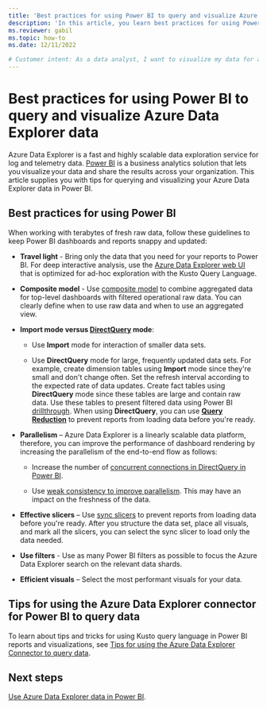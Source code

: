 ```yaml
---
title: 'Best practices for using Power BI to query and visualize Azure Data Explorer data'
description: 'In this article, you learn best practices for using Power BI to query and visualize Azure Data Explorer data.'
ms.reviewer: gabil
ms.topic: how-to
ms.date: 12/11/2022

# Customer intent: As a data analyst, I want to visualize my data for additional insights using Power BI.
---
```


# Best practices for using Power BI to query and visualize Azure Data Explorer data

Azure Data Explorer is a fast and highly scalable data exploration service for log and telemetry data. [Power BI](/power-bi/) is a business analytics solution that lets you visualize your data and share the results across your organization. This article supplies you with tips for querying and visualizing your Azure Data Explorer data in Power BI.

## Best practices for using Power BI

When working with terabytes of fresh raw data, follow these guidelines to keep Power BI dashboards and reports snappy and updated:

* **Travel light** - Bring only the data that you need for your reports to Power BI. For deep interactive analysis, use the [Azure Data Explorer web UI](web-query-data.md) that is optimized for ad-hoc exploration with the Kusto Query Language.

* **Composite model** - Use [composite model](/power-bi/desktop-composite-models) to combine aggregated data for top-level dashboards with filtered operational raw data. You can clearly define when to use raw data and when to use an aggregated view.

* **Import mode versus [DirectQuery](/power-bi/connect-data/desktop-directquery-about) mode**:

  * Use **Import** mode for interaction of smaller data sets.

  * Use **DirectQuery** mode for large, frequently updated data sets. For example, create dimension tables using **Import** mode since they're small and don't change often. Set the refresh interval according to the expected rate of data updates. Create fact tables using **DirectQuery** mode since these tables are large and contain raw data. Use these tables to present filtered data using Power BI [drillthrough](/power-bi/desktop-drillthrough). When using **DirectQuery**, you can use [**Query Reduction**](/power-bi/connect-data/desktop-directquery-about#report-design-guidance) to prevent reports from loading data before you're ready.

* **Parallelism** – Azure Data Explorer is a linearly scalable data platform, therefore, you can improve the performance of dashboard rendering by increasing the parallelism of the end-to-end flow as follows:

  * Increase the number of [concurrent connections in DirectQuery in Power BI](/power-bi/desktop-directquery-about#maximum-number-of-connections-option-for-directquery).

  * Use [weak consistency to improve parallelism](kusto/concepts/queryconsistency.md). This may have an impact on the freshness of the data.

* **Effective slicers** – Use [sync slicers](/power-bi/visuals/power-bi-visualization-slicers#sync-and-use-slicers-on-other-pages) to prevent reports from loading data before you're ready. After you structure the data set, place all visuals, and mark all the slicers, you can select the sync slicer to load only the data needed.

* **Use filters** - Use as many Power BI filters as possible to focus the Azure Data Explorer search on the relevant data shards.

* **Efficient visuals** – Select the most performant visuals for your data.

## Tips for using the Azure Data Explorer connector for Power BI to query data

To learn about tips and tricks for using Kusto query language in Power BI reports and visualizations, see [Tips for using the Azure Data Explorer Connector to query data](/power-query/connectors/azuredataexplorer#tips-for-using-the-azure-data-explorer-connector-to-query-data).

## Next steps

[Use Azure Data Explorer data in Power BI](#power-bi-data-connector).
